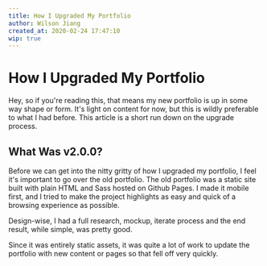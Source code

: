 ```yaml
---
title: How I Upgraded My Portfolio
author: Wilson Jiang
created_at: 2020-02-24 17:47:10
wip: true
---
```

# How I Upgraded My Portfolio
Hey, so if you're reading this, that means my new portfolio is up in some way shape or form. It's light on content for now, but this is wildly preferable to what I had before. This article is a short run down on the upgrade process.

## What Was v2.0.0?
Before we can get into the nitty gritty of how I upgraded my portfolio, I feel it's important to go over the old portfolio. The old portfolio was a static site built with plain HTML and Sass hosted on Github Pages. I made it mobile first, and I tried to make the project highlights as easy and quick of a browsing experience as possible.

Design-wise, I had a full research, mockup, iterate process and the end result, while simple, was pretty good.

Since it was entirely static assets, it was quite a lot of work to update the portfolio with new content or pages so that fell off very quickly.

